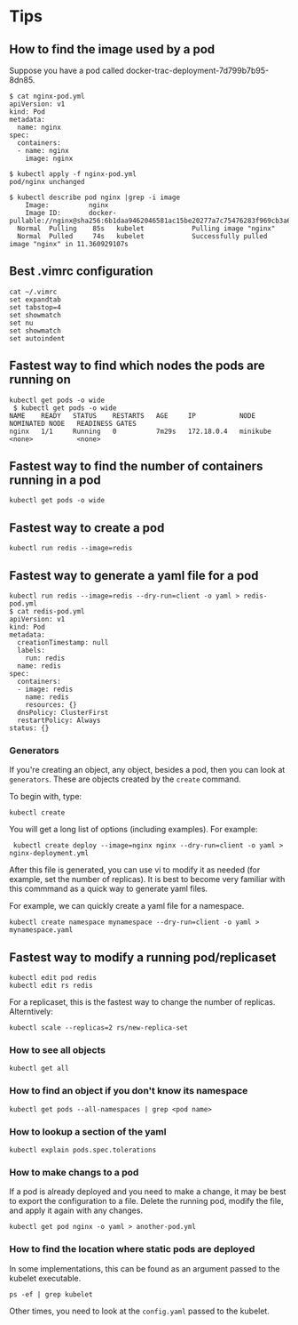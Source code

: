 # Tips

## How to find the image used by a pod

Suppose you have a pod called docker-trac-deployment-7d799b7b95-8dn85.

```
$ cat nginx-pod.yml
apiVersion: v1
kind: Pod
metadata:
  name: nginx
spec:
  containers:
  - name: nginx
    image: nginx

$ kubectl apply -f nginx-pod.yml
pod/nginx unchanged

$ kubectl describe pod nginx |grep -i image
    Image:          nginx
    Image ID:       docker-pullable://nginx@sha256:6b1daa9462046581ac15be20277a7c75476283f969cb3a61c8725ec38d3b01c3
  Normal  Pulling    85s   kubelet            Pulling image "nginx"
  Normal  Pulled     74s   kubelet            Successfully pulled image "nginx" in 11.360929107s
  ```

## Best .vimrc configuration

```
cat ~/.vimrc
set expandtab
set tabstop=4
set showmatch
set nu
set showmatch
set autoindent
```

## Fastest way to find which nodes the pods are running on

```
kubectl get pods -o wide
 $ kubectl get pods -o wide
NAME    READY   STATUS    RESTARTS   AGE     IP           NODE       NOMINATED NODE   READINESS GATES
nginx   1/1     Running   0          7m29s   172.18.0.4   minikube   <none>           <none>
```

## Fastest way to find the number of containers running in a pod

```
kubectl get pods -o wide
```

## Fastest way to create a pod

```
kubectl run redis --image=redis
```

## Fastest way to generate a yaml file for a pod

```
kubectl run redis --image=redis --dry-run=client -o yaml > redis-pod.yml
$ cat redis-pod.yml
apiVersion: v1
kind: Pod
metadata:
  creationTimestamp: null
  labels:
    run: redis
  name: redis
spec:
  containers:
  - image: redis
    name: redis
    resources: {}
  dnsPolicy: ClusterFirst
  restartPolicy: Always
status: {}
```

### Generators

If you're creating an object, any object, besides a pod, then you can look at `generators`. These are objects created by the `create` command.

To begin with, type:

```
kubectl create
```

You will get a long list of options (including examples). For example:


```
 kubectl create deploy --image=nginx nginx --dry-run=client -o yaml > nginx-deployment.yml
 ```

 After this file is generated, you can use vi to modify it as needed (for example, set the number of replicas). It is best to become very familiar with this commmand as a quick way to generate yaml files.

For example, we can quickly create a yaml file for a namespace.

```
kubectl create namespace mynamespace --dry-run=client -o yaml > mynamespace.yaml
```

## Fastest way to modify a running pod/replicaset

```
kubectl edit pod redis
kubectl edit rs redis
```

For a replicaset, this is the fastest way to change the number of replicas. Alterntively:

```
kubectl scale --replicas=2 rs/new-replica-set
```

### How to see all objects

```
kubectl get all
```

### How to find an object if you don't know its namespace

```
kubectl get pods --all-namespaces | grep <pod name>
```

### How to lookup a section of the yaml

```
kubectl explain pods.spec.tolerations
```

### How to make changs to a pod

If a pod is already deployed and you need to make a change, it may be best to export the configuration to a file. Delete the running pod, modify the file, and apply it again with any changes.

```
kubectl get pod nginx -o yaml > another-pod.yml
```

### How to find the location where static pods are deployed

In some implementations, this can be found as an argument passed to the kubelet executable. 
```
ps -ef | grep kubelet
```

Other times, you need to look at the `config.yaml` passed to the kubelet.